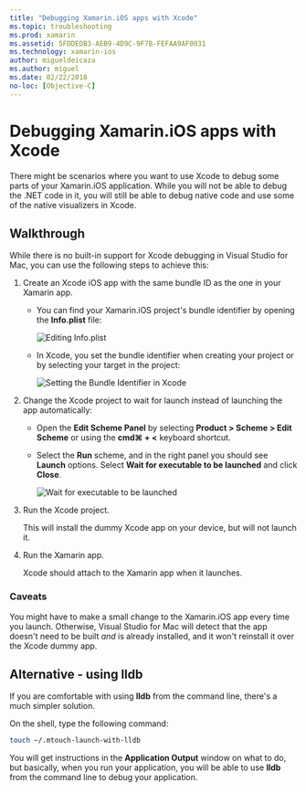 ```yaml
---
title: "Debugging Xamarin.iOS apps with Xcode"
ms.topic: troubleshooting
ms.prod: xamarin
ms.assetid: 5FDDEDB3-AEB9-4D9C-9F7B-FEFAA9AF0031
ms.technology: xamarin-ios
author: migueldeicaza
ms.author: miguel
ms.date: 02/22/2018
no-loc: [Objective-C]
---
```

# Debugging Xamarin.iOS apps with Xcode

There might be scenarios where you want to use Xcode to debug some parts
of your Xamarin.iOS application. While you will not be able to debug the
.NET code in it, you will still be able to debug native code and use some
of the native visualizers in Xcode.

## Walkthrough

While there is no built-in support for Xcode debugging in Visual Studio
for Mac, you can use the following steps to achieve this:

1. Create an Xcode iOS app with the same bundle ID as the one in your
   Xamarin app.
   
    - You can find your Xamarin.iOS project's bundle identifier by
    opening the **Info.plist** file:

        ![Editing Info.plist](debugging-with-xcode-images/vsmac-infoplist.png "Editing Info.list")

    - In Xcode, you set the bundle identifier when creating your project or
    by selecting your target in the project:

        ![Setting the Bundle Identifier in Xcode](debugging-with-xcode-images/xcode-bundle.png "Setting the Bundle Identifier in Xcode")

2. Change the Xcode project to wait for launch instead of launching the app
   automatically:

    - Open the **Edit Scheme Panel** by selecting **Product >
    Scheme > Edit Scheme** or using the **cmd⌘ + <** keyboard shortcut.

    - Select the **Run** scheme, and in the right panel you should see
    **Launch** options. Select **Wait for executable to be launched** and
    click **Close**.

        ![Wait for executable to be launched](debugging-with-xcode-images/xcode-schemes.png "Wait for executable to be launched")

3. Run the Xcode project.

    This will install the dummy Xcode app on your device, but will not
    launch it.

4. Run the Xamarin app.

    Xcode should attach to the Xamarin app when it launches.

### Caveats

You might have to make a small change to the Xamarin.iOS app every time you
launch. Otherwise, Visual Studio for Mac will detect that the app doesn't
need to be built *and* is already installed, and it won't reinstall it over 
the Xcode dummy app.

## Alternative - using lldb

If you are comfortable with using **lldb** from the command line, there's
a much simpler solution.

On the shell, type the following command:

```bash
touch ~/.mtouch-launch-with-lldb
```

You will get instructions in the **Application Output** window on what to
do, but basically, when you run your application, you will be able to use
**lldb** from the command line to debug your application.
